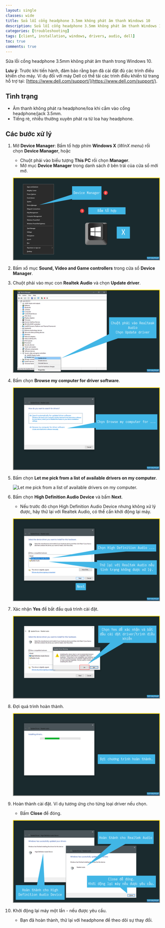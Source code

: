 ```yaml
---
layout: single
classes: wide
title: Sửa lỗi cổng headphone 3.5mm không phát âm thanh Windows 10
description: Sửa lỗi cổng headphone 3.5mm không phát âm thanh Windows 10
categories: [troubleshooting]
tags: [client, installation, windows, drivers, audio, dell]
toc: true
comments: true
---
```


Sửa lỗi cổng headphone 3.5mm không phát âm thanh trong Windows 10.

**Lưu ý**: Trước khi tiến hành, đảm bảo rằng bạn đã cài đặt đủ các trình điều khiển cho máy. Ví dụ đối với máy Dell có thể tải các trình điều khiển từ trang hỗ trợ tại: [https://www.dell.com/support/](https://www.dell.com/support/).

## Tình trạng

- Âm thanh không phát ra headphone/loa khi cắm vào cổng headphone/jack 3.5mm.
- Tiếng rè, nhiễu thường xuyên phát ra từ loa hay headphone.

## Các bước xử lý

1. Mở **Device Manager**: Bấm tổ hợp phím **Windows X** (*WinX menu*) rồi chọn **Device Manager**, hoặc
    - Chuột phải vào biểu tượng **This PC** rồi chọn **Manager**.
    - Mở mục **Device Manager** trong danh sách ở bên trái của cửa sổ
mới mở.

    ![Mở **Device Manager**.](/assets/media/190323-audio-jack-issue/2019-03-23_16-42-37.png)

2. Bấm xổ mục **Sound, Video and Game controllers** trong cửa sổ **Device Manager**.
3. Chuột phải vào mục con **Realtek Audio** và chọn **Update driver**.

    ![Chuột phải vào mục con **Realtek Audio** và chọn **Update driver**.](/assets/media/190323-audio-jack-issue/2019-03-23_16-49-02.png)

4. Bấm chọn **Browse my computer for driver software**.

    ![Bấm chọn **Browse my computer for driver software**.](/assets/media/190323-audio-jack-issue/2019-03-23_16-49-59.png)

5. Bấm chọn **Let me pick from a list of available drivers on my
computer**.

    ![**Let me pick from a list of available drivers on my
computer**.](/assets/media/190323-audio-jack-issue/2019-03-23_16-51-11.png)

6. Bấm chọn **High Definition Audio Device** và bấm **Next**.
    - Nếu trước đó chọn High Definition Audio Device nhưng không xử lý được, hãy thử lại với Realtek Audio, có thể cần khởi động lại máy.

    ![Bấm chọn **High Definition Audio Device**](/assets/media/190323-audio-jack-issue/2019-03-23_16-55-00.png)

7. Xác nhận **Yes** để bắt đầu quá trình cài đặt.

    ![Xác nhận để bắt đầu quá trình cài đặt.](/assets/media/190323-audio-jack-issue/2019-03-23_16-56-38.png)

8. Đợi quá trình hoàn thành.

    ![Đợi quá trình hoàn thành.](/assets/media/190323-audio-jack-issue/2019-03-23_16-57-19.png)

9. Hoàn thành cài đặt. Ví dụ tương ứng cho từng loại driver nếu chọn.
    - Bấm **Close** để đóng.

    ![Hoàn thành cài đặt.](/assets/media/190323-audio-jack-issue/2019-03-23_17-01-16.png)

10. Khởi động lại máy một lần - nếu được yêu cầu.
    - Bạn đã hoàn thành, thử lại với headphone để theo dõi sự thay đổi.
